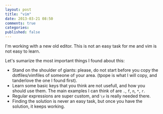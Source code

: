 ```yaml
---
layout: post
title: "vim"
date: 2013-03-21 08:50
comments: true
categories: 
published: false
---
```


I'm working with a new old editor. This is not an easy task for me and vim is
not easy to learn.

Let's sumarize the most important things I found about this:

- Stand on the shoulder of giants: please, do not start before you copy the
  dotfiles/vimfiles of someone of your area. (tpope is what I will copy, and
  tanderlove the one I found first).
- Learn some basic keys that you think are not usefull, and how you should use
  them. The main examples I can think of are `.`, `f`, `n`, `*`, `r`.
- Regular expressions are super custom, and `\v` is really needed there.
- Finding the solution is never an easy task, but once you have the solution,
  it keeps working.
